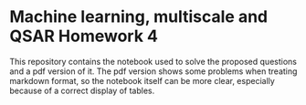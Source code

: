 # Machine learning, multiscale and QSAR Homework 4
This repository contains the notebook used to solve the proposed questions and a pdf version of it. The pdf version shows some problems when treating markdown format, so the notebook itself can be more clear, especially because of a correct display of tables. 
